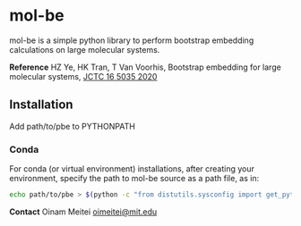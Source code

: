 mol-be
======
mol-be is a simple python library to perform bootstrap embedding calculations on large molecular systems.

**Reference**
HZ Ye, HK Tran, T Van Voorhis, Bootstrap embedding for large molecular systems, [JCTC 16 5035 2020](https://doi.org/10.1021/acs.jctc.0c00438)

## Installation
Add path/to/pbe to PYTHONPATH 

### Conda
For conda (or virtual environment) installations, after creating your environment, specify the path to mol-be source as a path file, as in:
```bash
echo path/to/pbe > $(python -c "from distutils.sysconfig import get_python_lib; print(get_python_lib())")/pbe.pth
```

**Contact** Oinam Meitei oimeitei@mit.edu
